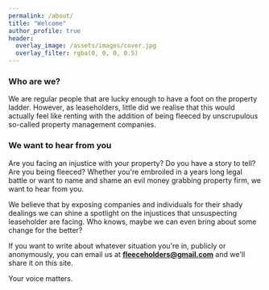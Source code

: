```yaml
---
permalink: /about/
title: "Welcome"
author_profile: true
header:
  overlay_image: /assets/images/cover.jpg
  overlay_filter: rgba(0, 0, 0, 0.5)
---
```


### Who are we?
We are regular people that are lucky enough to have a foot on the property ladder. However, as leaseholders, little did we realise that this would actually feel like renting with the addition of being fleeced by unscrupulous so-called property management companies.  

### We want to hear from you
Are you facing an injustice with your property? Do you have a story to tell? Are you being fleeced? Whether you're embroiled in a years long legal battle or want to name and shame an evil money grabbing property firm, we want to hear from you. 

We believe that by exposing companies and individuals for their shady dealings we can shine a spotlight on the injustices that unsuspecting leaseholder are facing. Who knows, maybe we can even bring about some change for the better?  

If you want to write about whatever situation you're in, publicly or anonymously, you can email us at **<fleeceholders@gmail.com>** and we'll share it on this site. 

Your voice matters.

